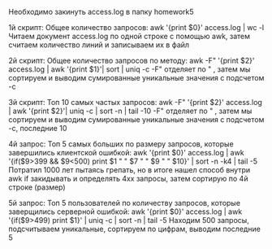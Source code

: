 Необходимо закинуть access.log в папку homework5

1й скрипт:
Общее количество запросов:
awk '{print $0}' access.log | wc -l 
Читаем документ access.log по одной строке с помощью awk, затем считаем количество линий и записываем их в файл

2й скрипт:
Общее количество запросов по методу:
awk -F\" '{print $2}' access.log | awk '{print $1}'| sort | uniq -c
-F\" отделяет по " , затем мы сортируем и выводим сумированные уникальные значения с подсчетом -с

3й скрипт:
Топ 10 самых частых запросов:
awk -F\" '{print $2}' access.log | awk '{print $2}'| uniq -c | sort -n | tail -10
-F\" отделяет по " , затем мы сортируем и выводим сумированные уникальные значения с подсчетом -с, последние 10

4й запрос: 
Топ 5 самых больших по размеру запросов, которые завершились клиентской ошибкой:
awk  '{print $0}' access.log | awk '{if($9>399 && $9<500) print $1 " " $7 " " $9 " " $10}' | sort -n -k4 | tail -5
Потратил 1000 лет пытаясь грепать, но в итоге нашел способ внутри awk if закидывать и определять 4хх запросы,
затем сортирую по 4й строке (размер)

5й запрос:
Топ 5 пользователей по количеству запросов, которые заверщились серверной ошибкой:
awk  '{print $0}' access.log | awk '{if($9>499) print $1}' | uniq -c | sort -n | tail -5
Находим 500 запросы, подсчитываем уникальные, сортируем по цифрам, выводим последние 5

